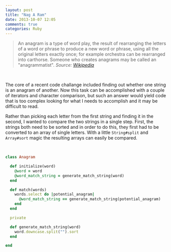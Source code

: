 ```yaml
---
layout: post
title: "Nag A Ram"
date: 2013-10-07 12:05
comments: true
categories: Ruby
---
```


> An anagram is a type of word play, the result of rearranging the letters of a word or phrase to produce a new word or phrase, using all the original letters exactly once; for example orchestra can be rearranged into carthorse. Someone who creates anagrams may be called an "anagrammatist". *Source: [Wikipedia](http://en.wikipedia.org/wiki/Anagram)*

<br/>

The core of a recent code challange included finding out whether one string is an anagram of another. Now this task can be accomplished with a couple of iterators and character comparison, but such an answer would yield code that is too complex looking for what I needs to accomplish and it may be difficult to read.

Rather than picking each letter from the first string and finding it in the second, I wanted to compare the two strings in a single step. First, the strings both need to be sorted and in order to do this, they first had to be converted to an array of single letters. With a little `String#split` and `Array#sort` magic the resulting arrays can easily be compared.

<br/>

``` ruby
class Anagram

  def initialize(word)
    @word = word
    @word_match_string = generate_match_string(word)
  end

  def match(words)
    words.select do |potential_anagram|
      @word_match_string == generate_match_string(potential_anagram)
    end
  end

  private 

  def generate_match_string(word)
    word.downcase.split("").sort
  end

end
```
